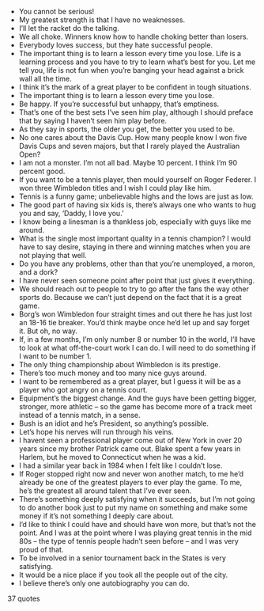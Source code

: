  - You cannot be serious!
 - My greatest strength is that I have no weaknesses.
 - I’ll let the racket do the talking.
 - We all choke. Winners know how to handle choking better than losers.
 - Everybody loves success, but they hate successful people.
 - The important thing is to learn a lesson every time you lose. Life is a learning process and you have to try to learn what’s best for you. Let me tell you, life is not fun when you’re banging your head against a brick wall all the time.
 - I think it’s the mark of a great player to be confident in tough situations.
 - The important thing is to learn a lesson every time you lose.
 - Be happy. If you’re successful but unhappy, that’s emptiness.
 - That’s one of the best sets I’ve seen him play, although I should preface that by saying I haven’t seen him play before.
 - As they say in sports, the older you get, the better you used to be.
 - No one cares about the Davis Cup. How many people know I won five Davis Cups and seven majors, but that I rarely played the Australian Open?
 - I am not a monster. I’m not all bad. Maybe 10 percent. I think I’m 90 percent good.
 - If you want to be a tennis player, then mould yourself on Roger Federer. I won three Wimbledon titles and I wish I could play like him.
 - Tennis is a funny game; unbelievable highs and the lows are just as low.
 - The good part of having six kids is, there’s always one who wants to hug you and say, ‘Daddy, I love you.’
 - I know being a linesman is a thankless job, especially with guys like me around.
 - What is the single most important quality in a tennis champion? I would have to say desire, staying in there and winning matches when you are not playing that well.
 - Do you have any problems, other than that you’re unemployed, a moron, and a dork?
 - I have never seen someone point after point that just gives it everything.
 - We should reach out to people to try to go after the fans the way other sports do. Because we can’t just depend on the fact that it is a great game.
 - Borg’s won Wimbledon four straight times and out there he has just lost an 18-16 tie breaker. You’d think maybe once he’d let up and say forget it. But oh, no way.
 - If, in a few months, I’m only number 8 or number 10 in the world, I’ll have to look at what off-the-court work I can do. I will need to do something if I want to be number 1.
 - The only thing championship about Wimbledon is its prestige.
 - There’s too much money and too many nice guys around.
 - I want to be remembered as a great player, but I guess it will be as a player who got angry on a tennis court.
 - Equipment’s the biggest change. And the guys have been getting bigger, stronger, more athletic – so the game has become more of a track meet instead of a tennis match, in a sense.
 - Bush is an idiot and he’s President, so anything’s possible.
 - Let’s hope his nerves will run through his veins.
 - I havent seen a professional player come out of New York in over 20 years since my brother Patrick came out. Blake spent a few years in Harlem, but he moved to Connecticut when he was a kid.
 - I had a similar year back in 1984 when I felt like I couldn’t lose.
 - If Roger stopped right now and never won another match, to me he’d already be one of the greatest players to ever play the game. To me, he’s the greatest all around talent that I’ve ever seen.
 - There’s something deeply satisfying when it succeeds, but I’m not going to do another book just to put my name on something and make some money if it’s not something I deeply care about.
 - I’d like to think I could have and should have won more, but that’s not the point. And I was at the point where I was playing great tennis in the mid 80s – the type of tennis people hadn’t seen before – and I was very proud of that.
 - To be involved in a senior tournament back in the States is very satisfying.
 - It would be a nice place if you took all the people out of the city.
 - I believe there’s only one autobiography you can do.

37 quotes
